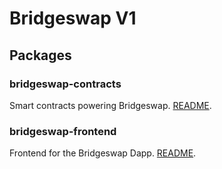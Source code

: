 # Bridgeswap V1

## Packages

### bridgeswap-contracts

Smart contracts powering Bridgeswap. [README](bridgeswap-contracts/README.md).

### bridgeswap-frontend

Frontend for the Bridgeswap Dapp. [README](bridgeswap-frontend/README.md).
